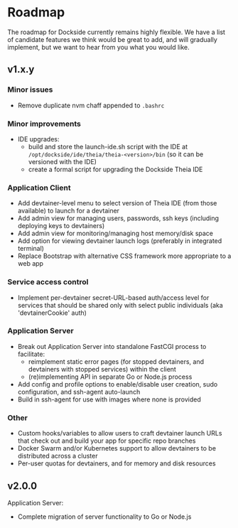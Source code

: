 # Roadmap

The roadmap for Dockside currently remains highly flexible. We have a list of candidate features we think would be great to add, and will gradually implement, but we want to hear from you what you would like.

## v1.x.y

### Minor issues

- Remove duplicate nvm chaff appended to `.bashrc`

### Minor improvements

- IDE upgrades:
  - build and store the launch-ide.sh script with the IDE at `/opt/dockside/ide/theia/theia-<version>/bin` (so it can be versioned with the IDE)
  - create a formal script for upgrading the Dockside Theia IDE

### Application Client

- Add devtainer-level menu to select version of Theia IDE (from those available) to launch for a devtainer
- Add admin view for managing users, passwords, ssh keys (including deploying keys to devtainers)
- Add admin view for monitoring/managing host memory/disk space
- Add option for viewing devtainer launch logs (preferably in integrated terminal)
- Replace Bootstrap with alternative CSS framework more appropriate to a web app

### Service access control

- Implement per-devtainer secret-URL-based auth/access level for services that should be shared only with select public individuals (aka 'devtainerCookie' auth)

### Application Server

- Break out Application Server into standalone FastCGI process to facilitate:
  - reimplement static error pages (for stopped devtainers, and devtainers with stopped services) within the client
  - (re)implementing API in separate Go or Node.js process
- Add config and profile options to enable/disable user creation, sudo configuration, and ssh-agent auto-launch
- Build in ssh-agent for use with images where none is provided

### Other

- Custom hooks/variables to allow users to craft devtainer launch URLs that check out and build your app for specific repo branches
- Docker Swarm and/or Kubernetes support to allow devtainers to be distributed across a cluster
- Per-user quotas for devtainers, and for memory and disk resources

## v2.0.0

Application Server:

- Complete migration of server functionality to Go or Node.js

